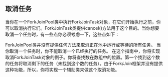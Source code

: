 ## 取消任务

当你在一个ForkJoinPool类中执行ForkJoinTask对象，在它们开始执行之前，你可以取消执行它们。ForkJoinTask类提供cancel()方法用于这个目的。当你想要取消一个任务时，有一些点你必须考虑一下，这些点如下：

ForkJoinPool类并没有提供任何方法来取消正在池中运行或等待的所有任务。
当你取消一个任务时，你不能取消一个已经执行的任务。
在这个指南中，你将实现取消ForkJoinTask对象的例子。你将查找数在数组中的位置。第一个找到这个数的任务将取消剩下的任务（未找到这个数的任务）。由于Fork/Join框架并没有提供这种功能，所以，你将实现一个辅助类来做这个取消功能。